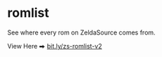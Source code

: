 # romlist
See where every rom on ZeldaSource comes from.

 View Here ⮕ [bit.ly/zs-romlist-v2](https://bit.ly/zs-romlist-v2)
